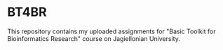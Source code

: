 # BT4BR
This repository contains my uploaded assignments for "Basic Toolkit for Bioinformatics Research" course on Jagiellonian University.
